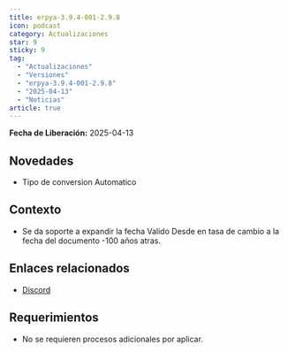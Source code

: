 ```yaml
---
title: erpya-3.9.4-001-2.9.8
icon: podcast
category: Actualizaciones
star: 9
sticky: 9
tag:
  - "Actualizaciones"
  - "Versiones"
  - "erpya-3.9.4-001-2.9.8"
  - "2025-04-13"
  - "Noticias"
article: true
---
```


**Fecha de Liberación:** 2025-04-13

## Novedades

- Tipo de conversion Automatico

## Contexto

- Se da soporte a expandir la fecha Valido Desde en tasa de cambio a la fecha del documento -100 años atras.

## Enlaces relacionados

- [Discord](https://discord.com/channels/882964599874420796/1354116459864916099)

## Requerimientos

- No se requieren procesos adicionales por aplicar.
